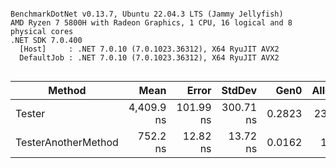 ```

BenchmarkDotNet v0.13.7, Ubuntu 22.04.3 LTS (Jammy Jellyfish)
AMD Ryzen 7 5800H with Radeon Graphics, 1 CPU, 16 logical and 8 physical cores
.NET SDK 7.0.400
  [Host]     : .NET 7.0.10 (7.0.1023.36312), X64 RyuJIT AVX2
  DefaultJob : .NET 7.0.10 (7.0.1023.36312), X64 RyuJIT AVX2


```
|              Method |       Mean |     Error |    StdDev |   Gen0 | Allocated |
|-------------------- |-----------:|----------:|----------:|-------:|----------:|
|              Tester | 4,409.9 ns | 101.99 ns | 300.71 ns | 0.2823 |  23.18 KB |
| TesterAnotherMethod |   752.2 ns |  12.82 ns |  13.72 ns | 0.0162 |   1.38 KB |
